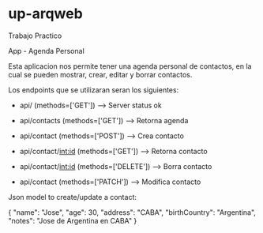 # up-arqweb
Trabajo Practico

App - Agenda Personal

Esta aplicacion nos permite tener una agenda personal de contactos, en la cual se pueden mostrar, crear, editar y borrar contactos.

Los endpoints que se utilizaran seran los siguientes:

* api/ (methods=['GET']) --> Server status ok

* api/contacts (methods=['GET']) --> Retorna agenda

* api/contact (methods=['POST']) --> Crea contacto

* api/contact/<int:id> (methods=['GET']) --> Retorna contacto

* api/contact/<int:id> (methods=['DELETE']) --> Borra contacto

* api/contact (methods=['PATCH']) --> Modifica contacto



Json model to create/update a contact:

{
  "name": "Jose",
  "age": 30,
  "address": "CABA",
  "birthCountry": "Argentina",
  "notes": "Jose de Argentina en CABA"
}

